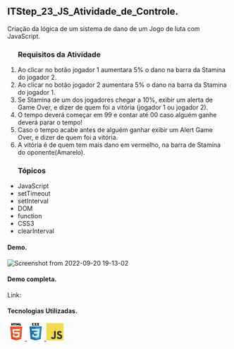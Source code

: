 <h2>ITStep_23_JS_Atividade_de_Controle.</h2>
<p>Criação da lógica de um sistema de dano de um Jogo de luta com JavaScript.</p>

<ol><h3>Requisitos da Atividade</h3>
<li>Ao clicar no botão jogador 1 aumentara 5% o dano na barra da Stamina do jogador 2.</li>
<li>Ao clicar no botão jogador 2 aumentara 5% o dano na barra da Stamina do jogador 1.</li>
<li>Se Stamina de um dos jogadores chegar a 10%, exibir um alerta de Game Over, e dizer de quem foi a vitória (jogador 1 ou jogador 2).</li>
<li>O tempo deverá começar em 99 e contar até 00 caso alguém ganhe deverá parar o tempo!</li>
<li>Caso o tempo acabe antes de alguém ganhar exibir um Alert Game Over, e dizer de quem foi a vitória.</li>
<li>A vitória é de quem tem mais dano em vermelho, na barra de Stamina do oponente(Amarelo).</li>
</ol>

<ul><h3>Tópicos</h3>
<li>JavaScript</li>
<li>setTimeout</li>
<li>setInterval</li>
<li>DOM</li>
<li>function</li>
<li>CSS3</li>
<li>clearInterval</li>
</ul>

<h4>Demo.</h4>

![Screenshot from 2022-09-20 19-13-02](https://user-images.githubusercontent.com/78119622/191374346-cea65105-699c-4f28-b3a1-678d1d49f9aa.png)

<h4>Demo completa.</h4>

Link: 

<h4>Tecnologias Utilizadas.</h4>
 
<p align="left">
<a href="https://www.w3.org/html/" target="_blank" rel="noreferrer"> <img src="https://raw.githubusercontent.com/devicons/devicon/master/icons/html5/html5-original-wordmark.svg" alt="html5" width="40" height="40"/> </a> <a href="https://www.w3schools.com/css/" target="_blank" rel="noreferrer"> <img src="https://raw.githubusercontent.com/devicons/devicon/master/icons/css3/css3-original-wordmark.svg" alt="css3" width="40" height="40"/> </a><a href="https://developer.mozilla.org/en-US/docs/Web/JavaScript" target="_blank" rel="noreferrer"> <img src="https://raw.githubusercontent.com/devicons/devicon/master/icons/javascript/javascript-original.svg" alt="javascript" width="40" height="40"/> </a></p> 

